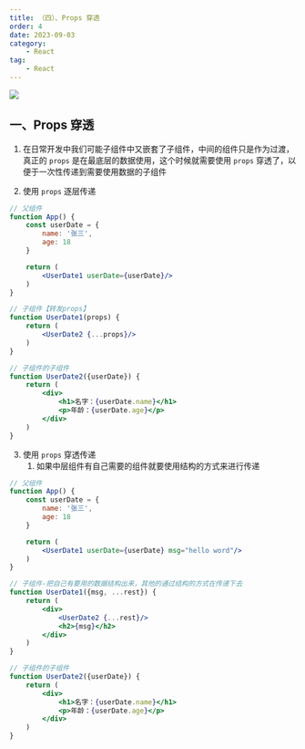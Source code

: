 ```yaml
---
title: （四）、Props 穿透
order: 4
date: 2023-09-03
category:
    - React
tag: 
    - React
---
```


![](https://image.zswei.xyz/img/20230828152152.png)

## 一、Props 穿透

1. 在日常开发中我们可能子组件中又嵌套了子组件，中间的组件只是作为过渡，真正的 `props` 是在最底层的数据使用，这个时候就需要使用 `props` 穿透了，以便于一次性传递到需要使用数据的子组件

2. 使用 `props` 逐层传递
```jsx
// 父组件
function App() {
    const userDate = {
        name: '张三',
        age: 18
    }

    return (
        <UserDate1 userDate={userDate}/>
    )
}

// 子组件【转发props】
function UserDate1(props) {
    return (
        <UserDate2 {...props}/>
    )
}

// 子组件的子组件
function UserDate2({userDate}) {
    return (
        <div>
            <h1>名字：{userDate.name}</h1>
            <p>年龄：{userDate.age}</p>
        </div>
    )
}
```

3. 使用 `props` 穿透传递
   1. 如果中层组件有自己需要的组件就要使用结构的方式来进行传递

```jsx
// 父组件
function App() {
    const userDate = {
        name: '张三',
        age: 18
    }

    return (
        <UserDate1 userDate={userDate} msg="hello word"/>
    )
}

// 子组件-把自己有要用的数据结构出来，其他的通过结构的方式在传递下去
function UserDate1({msg, ...rest}) {
    return (
        <div>
            <UserDate2 {...rest}/>
            <h2>{msg}</h2>
        </div>
    )
}

// 子组件的子组件
function UserDate2({userDate}) {
    return (
        <div>
            <h1>名字：{userDate.name}</h1>
            <p>年龄：{userDate.age}</p>
        </div>
    )
}
```